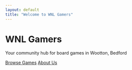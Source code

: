 ```yaml
---
layout: default
title: "Welcome to WNL Gamers"
---
```


<div class="hero">
  <h1>WNL Gamers</h1>
  <p>Your community hub for board games in Wootton, Bedford</p>
  <a class="btn" href="/games.html">Browse Games</a>
  <a class="btn" href="/about.html">About Us</a>
</div>
